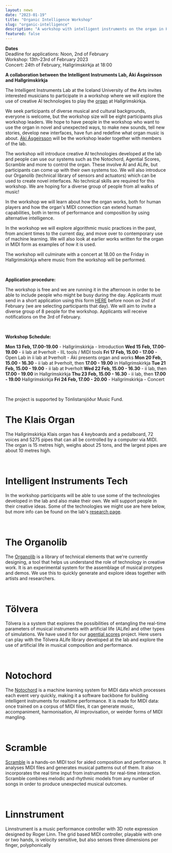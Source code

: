 ```yaml
---
layout: news
date: "2023-01-19"
title: "Organic Intelligence Workshop"
slug: "organic-intelligence"
description: "A workshop with intelligent instruments on the organ in Hallgrimskirkja"
featured: false
---
```


<script>
import CaptionedImage from "../../components/Images/CaptionedImage.svelte"
</script>

**Dates**  
Deadline for applications: Noon, 2nd of February   
Workshop: 13th-23rd of February 2023  
Concert: 24th of February, Hallgrímskirkja at 18:00  


**A collaboration between the Intelligent Instruments Lab, Áki Ásgeirsson and Hallgrímskirkja**

The Intelligent Instruments Lab at the Iceland University of the Arts invites interested musicians to participate in a workshop where we will explore the use of creative AI technologies to play the [organ](https://listvinafelag.is/en/the-72-stop-klaisorgan/) at Hallgrimskirkja. 

<CaptionedImage
src="news/organicintelligence.jpg"
alt="A photo of the IIL team with Hallgrimskirkja in the background."
caption="The view of Hallgrimskirkja from our lab."/>


We seek participants of diverse musical and cultural backgrounds, everyone is welcome, but the workshop size will be eight participants plus workshop leaders. We hope to have people in the workshop who want to use the organ in novel and unexpected ways, to make new sounds, tell new stories, develop new interfaces, have fun and redefine what organ music is about. [Áki Ásgeirsson](https://www.cafeoto.co.uk/artists/aki-asgeirsson/) will be the workshop leader together with members of the lab.

The workshop will introduce creative AI technologies developed at the lab and people can use our systems such as the Notochord, Agential Scores, Scramble and more to control the organ. These involve AI and ALife, but participants can come up with their own systems too. We will also introduce our Organolib (technical library of sensors and actuators) which can be used to create novel interfaces. No technical skills are required for this workshop. We are hoping for a diverse group of people from all walks of music!

In the workshop we will learn about how the organ works, both for human players and how the organ's MIDI connection can extend human capabilities, both in terms of performance and composition by using alternative intelligence.

In the workshop we will explore algorithmic music practices in the past, from ancient times to the current day, and move over to contemporary use of machine learning. We will also look at earlier works written for the organ in MIDI form as examples of how it is used. 

The workshop will culminate with a concert at 18.00 on the Friday in Hallgrimskirkja where music from the workshop will be performed.

<br />

**Application procedure:**  

The workshop is free and we are running it in the afternoon in order to be able to include people who might be busy during the day. Applicants must send in a short application using this form [HERE](https://forms.office.com/e/pCCH3rv6DM) before noon on 2nd of February (we are selecting participants that day). We will aim to invite a diverse group of 8 people for the workshop. Applicants will receive notifications on the 3rd of February.

<br>


**Workshop Schedule:**  

**Mon 13 Feb, 17.00-19.00** - Hallgrímskirkja - Introduction
**Wed 15 Feb, 17.00-19.00** - ii lab at Þverholt - IIL tools / MIDI tools
**Fri 17 Feb, 15.00 - 17.00** - Open Lab in ii lab at Þverholt - Áki presents organ and works
**Mon 20 Feb, 15.00 - 16.30** - ii lab at Þverholt, then **17.00 - 19.00** in Hallgrímskirkja
**Tue 21 Feb, 15.00 - 19.00** - ii lab at Þverholt
**Wed 22 Feb, 15.00 - 16.30** - ii lab, then **17.00 - 19.00** in Hallgrímskirkja
**Thu 23 Feb, 15.00 - 16.30** - ii lab, then **17.00 - 19.00** Hallgrímskirkja
**Fri 24 Feb, 17.00 - 20.00** - Hallgrímskirkja - Concert

<br>

The project is supported by Tónlistarsjóður Music Fund.

# The Klais Organ

<CaptionedImage
src="news/klaisorgan.jpg"
alt="A picture of the Klais Organ at Hallgrimskirkja"
caption="The Klais Organ at Hallgrimskirkja"/>

The Hallgrímskirkja Klais organ has 4 keyboards and a pedalboard, 72 voices and 5275 pipes that can all be controlled by a computer via MIDI. The organ is 15 metres high, weighs about 25 tons, and the largest pipes are about 10 metres high.


<br>

# Intelligent Instruments Tech

In the workshop participants will be able to use some of the technologies developed in the lab and also make their own. We will support people in their creative ideas. Some of the technologies we might use are here below, but more info can be found on the lab's [research page](https://iil.is/research).

<br>

# The Organolib

<CaptionedImage
src="news/new-instruments-workshop.jpg"
alt="Many different types of instruments and instrumental parts, both acoustic and electronic, placed on a yellow surface."
caption="We'll be bringing a tiny version of the Organolib"/>

The [Organolib](https://iil.is/research/organolib) is a library of technical elements that we're currently designing, a tool that helps us understand the role of technology in creative work. It is an experimental system for the assemblage of musical protypes and demos. We use this to quickly generate and explore ideas together with artists and researchers. 


<br>

# Tölvera

<CaptionedImage
src="research/projects/agential-leniatidal.jpg"
alt="Tölvera project."
caption="Artificial life made with Tölvera"/>

Tölvera is a system that explores the possibilities of entangling the real-time parameters of musical instruments with artificial life (ALife) and other types of simulations. We have used it for our [agential scores](https://iil.is/research/agential-scores) project. Here users can play with the Tölvera ALife library developed at the lab and explore the use of artificial life in musical composition and performance.

<br>

# Notochord

<CaptionedImage
src="research/projects/notochord-diagram.png"
alt="A technical diagram with math symbols and lines."
caption="The Notochord Diagram"/>

The [Notochord](https://iil.is/research/notochord) is a machine learning system for MIDI data which processes each event very quickly, making it a software backbone for building intelligent instruments for realtime performance. It is made for MIDI data: once trained on a corpus of MIDI files, it can generate music, accompaniment, harmonisation, AI improvisation, or weirder forms of MIDI mangling.

<br>


# Scramble

<CaptionedImage
src="research/projects/scramble.png"
alt="Technical audio interface."
caption="Scramble Interface"/>

[Scramble](https://iil.is/research/scramble) is a hands-on MIDI tool for aided composition and performance. It analyses MIDI files and generates musical patterns out of them. It also incorporates the real time input from instruments for real-time interaction. Scramble combines melodic and rhythmic models from any number of songs in order to produce unexpected musical outcomes.

<br>

# Linnstrument

<CaptionedImage
src="stock/linnstrument.svg"
alt="An electronic instruments with many buttons."
caption="The Linnstrument"/>

Linnstrument is a music performance controller with 3D note expression designed by Roger Linn. The grid based MIDI controller, playable with one or two hands, is velocity sensitive, but also senses three dimensions per finger, polyphonically

<br>
